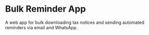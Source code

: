 # Bulk Reminder App

A web app for bulk downloading tax notices and sending automated reminders via email and WhatsApp.